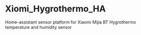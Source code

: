 # Xiomi_Hygrothermo_HA
Home-assistant sensor platform for Xiaomi Mijia BT Hygrothermo temperature and humidity sensor
